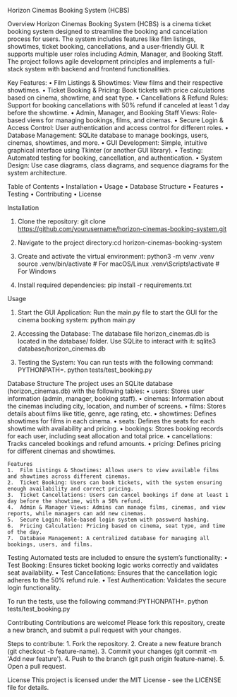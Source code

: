 Horizon Cinemas Booking System (HCBS)

Overview
Horizon Cinemas Booking System (HCBS) is a cinema ticket booking system designed to streamline the booking and cancellation process for users. The system includes features like film listings, showtimes, ticket booking, cancellations, and a user-friendly GUI. It supports multiple user roles including Admin, Manager, and Booking Staff. The project follows agile development principles and implements a full-stack system with backend and frontend functionalities.

Key Features:
	•	Film Listings & Showtimes: View films and their respective showtimes.
	•	Ticket Booking & Pricing: Book tickets with price calculations based on cinema, showtime, and seat type.
	•	Cancellations & Refund Rules: Support for booking cancellations with 50% refund if canceled at least 1 day before the showtime.
	•	Admin, Manager, and Booking Staff Views: Role-based views for managing bookings, films, and cinemas.
	•	Secure Login & Access Control: User authentication and access control for different roles.
	•	Database Management: SQLite database to manage bookings, users, cinemas, showtimes, and more.
	•	GUI Development: Simple, intuitive graphical interface using Tkinter (or another GUI library).
	•	Testing: Automated testing for booking, cancellation, and authentication.
	•	System Design: Use case diagrams, class diagrams, and sequence diagrams for the system architecture.


Table of Contents
    •	Installation
	•	Usage
	•	Database Structure
	•	Features
	•	Testing
	•	Contributing
	•	License

    
Installation
 1.	Clone the repository: git clone https://github.com/yourusername/horizon-cinemas-booking-system.git

    	
 2.	Navigate to the project directory:cd horizon-cinemas-booking-system

 3.	Create and activate the virtual environment: python3 -m venv .venv
source .venv/bin/activate  # For macOS/Linux
.venv\Scripts\activate     # For Windows

 4.	Install required dependencies: pip install -r requirements.txt
 
 
Usage
 1.	Start the GUI Application:
Run the main.py file to start the GUI for the cinema booking system: python main.py

 2.	Accessing the Database:
The database file horizon_cinemas.db is located in the database/ folder. Use SQLite to interact with it: sqlite3 database/horizon_cinemas.db

 3.	Testing the System:
You can run tests with the following command: PYTHONPATH=. python tests/test_booking.py

Database Structure
The project uses an SQLite database (horizon_cinemas.db) with the following tables:
	•	users: Stores user information (admin, manager, booking staff).
	•	cinemas: Information about the cinemas including city, location, and number of screens.
	•	films: Stores details about films like title, genre, age rating, etc.
	•	showtimes: Defines showtimes for films in each cinema.
	•	seats: Defines the seats for each showtime with availability and pricing.
	•	bookings: Stores booking records for each user, including seat allocation and total price.
	•	cancellations: Tracks canceled bookings and refund amounts.
	•	pricing: Defines pricing for different cinemas and showtimes.

    Features
	1.	Film Listings & Showtimes: Allows users to view available films and showtimes across different cinemas.
	2.	Ticket Booking: Users can book tickets, with the system ensuring enough availability and correct pricing.
	3.	Ticket Cancellations: Users can cancel bookings if done at least 1 day before the showtime, with a 50% refund.
	4.	Admin & Manager Views: Admins can manage films, cinemas, and view reports, while managers can add new cinemas.
	5.	Secure Login: Role-based login system with password hashing.
	6.	Pricing Calculation: Pricing based on cinema, seat type, and time of the day.
	7.	Database Management: A centralized database for managing all bookings, users, and films.

Testing
Automated tests are included to ensure the system’s functionality:
	•	Test Booking: Ensures ticket booking logic works correctly and validates seat availability.
	•	Test Cancellations: Ensures that the cancellation logic adheres to the 50% refund rule.
	•	Test Authentication: Validates the secure login functionality.

To run the tests, use the following command:PYTHONPATH=. python tests/test_booking.py

Contributing
Contributions are welcome! Please fork this repository, create a new branch, and submit a pull request with your changes.

Steps to contribute:
	1.	Fork the repository.
	2.	Create a new feature branch (git checkout -b feature-name).
	3.	Commit your changes (git commit -m 'Add new feature').
	4.	Push to the branch (git push origin feature-name).
	5.	Open a pull request.

License
This project is licensed under the MIT License - see the LICENSE file for details.